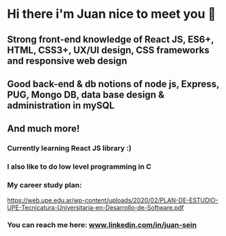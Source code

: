 # Hi there i'm Juan nice to meet you 👋

## Strong front-end knowledge of React JS, ES6+, HTML, CSS3+, UX/UI design, CSS frameworks and responsive web design

## Good back-end & db notions of node js, Express, PUG, Mongo DB, data base design & administration in mySQL

## And much more!

### Currently learning React JS library :) 

### I also like to do low level programming in C

### My career study plan: 
https://web.upe.edu.ar/wp-content/uploads/2020/02/PLAN-DE-ESTUDIO-UPE-Tecnicatura-Universitaria-en-Desarrollo-de-Software.pdf

### You can reach me here: www.linkedin.com/in/juan-sein
